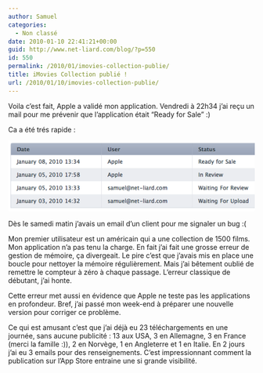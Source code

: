 ```yaml
---
author: Samuel
categories:
  - Non classé
date: 2010-01-10 22:41:21+00:00
guid: http://www.net-liard.com/blog/?p=550
id: 550
permalink: /2010/01/imovies-collection-publie/
title: iMovies Collection publié !
url: /2010/01/10/imovies-collection-publie/
---
```


Voila c&#8217;est fait, Apple a validé mon application. Vendredi à 22h34 j&#8217;ai reçu un mail pour me prévenir que l&#8217;application était &#8220;Ready for Sale&#8221; :)

Ca a été trés rapide :

![photo](/images/uploads/2010/01/date1.png)

Dès le samedi matin j&#8217;avais un email d&#8217;un client pour me signaler un bug :(

Mon premier utilisateur est un américain qui a une collection de 1500 films. Mon application n&#8217;a pas tenu la charge. En fait j&#8217;ai fait une grosse erreur de gestion de mémoire, ça divergeait. Le pire c&#8217;est que j&#8217;avais mis en place une boucle pour nettoyer la mémoire régulièrement. Mais j&#8217;ai bêtement oublié de remettre le compteur à zéro à chaque passage. L&#8217;erreur classique de débutant, j&#8217;ai honte.

Cette erreur met aussi en évidence que Apple ne teste pas les applications en profondeur. Bref, j&#8217;ai passé mon week-end à préparer une nouvelle version pour corriger ce problème.

Ce qui est amusant c&#8217;est que j&#8217;ai déjà eu 23 téléchargements en une journée, sans aucune publicité : 13 aux USA, 3 en Allemagne, 3 en France (merci la famille  :)), 2 en Norvège, 1 en Angleterre et 1 en Italie. En 2 jours j&#8217;ai eu 3 emails pour des renseignements. C&#8217;est impressionnant comment la publication sur l&#8217;App Store entraine une si grande visibilité.